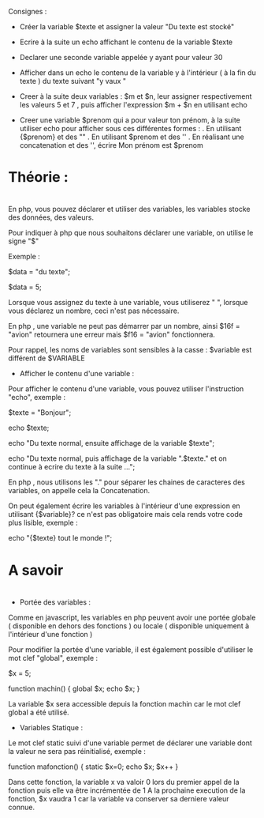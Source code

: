 Consignes :

- Créer la variable $texte et assigner la valeur "Du texte est stocké"

- Ecrire à la suite un echo affichant le contenu de la variable $texte

- Declarer une seconde variable appelée y ayant pour valeur 30

- Afficher dans un echo le contenu de la variable y à l'intérieur ( à la fin du texte ) du texte suivant "y vaux "

- Creer à la suite deux variables : $m et $n, leur assigner respectivement les valeurs 5 et 7 , puis afficher l'expression
$m + $n en utilisant echo

- Creer une variable $prenom qui a pour valeur ton prénom, à la suite utiliser echo pour afficher sous ces différentes formes :
. En utilisant {$prenom} et des ""
. En utilisant $prenom et des ''
. En réalisant une concatenation et des '', écrire Mon prénom est $prenom


#
# Théorie :
#

En php, vous pouvez déclarer et utiliser des variables, les variables stocke des données, des valeurs.

Pour indiquer à php que nous souhaitons déclarer une variable, on utilise le signe "$"

Exemple :

$data = "du texte";

$data = 5;

Lorsque vous assignez du texte à une variable, vous utiliserez " ", lorsque vous déclarez un nombre,
ceci n'est pas nécessaire.


En php , une variable ne peut pas démarrer par un nombre, ainsi $16f = "avion" retournera une erreur mais $f16 = "avion"
fonctionnera.

Pour rappel, les noms de variables sont sensibles à la casse : $variable est différent de $VARIABLE


- Afficher le contenu d'une variable :

 Pour afficher le contenu d'une variable, vous pouvez utiliser l'instruction "echo", exemple :

 $texte = "Bonjour";

 echo $texte;

 echo "Du texte normal, ensuite affichage de la variable $texte";

 echo "Du texte normal, puis affichage de la variable ".$texte." et on continue à ecrire du texte à la suite ...";


En php , nous utilisons les "." pour séparer les chaines de caracteres des variables, on appelle cela la Concatenation.


On peut également écrire les variables à l'intérieur d'une expression en utilisant {$variable}? ce n'est pas obligatoire mais cela rends votre code plus lisible, exemple :

echo "{$texte} tout le monde !";


#
# A savoir
#


- Portée des variables :

Comme en javascript, les variables en php peuvent avoir une portée globale ( disponible en dehors des fonctions ) ou locale
( disponible uniquement à l'intérieur d'une fonction )

Pour modifier la portée d'une variable, il est également possible d'utiliser le mot clef "global", exemple :

$x = 5;

function machin()
{
    global $x;
    echo $x;
}

La variable $x sera accessible depuis la fonction machin car le mot clef global a été utilisé.


- Variables Statique :

Le mot clef static suivi d'une variable permet de déclarer une variable dont la valeur ne sera pas réinitialisé, exemple :

function mafonction()
{
static $x=0;
echo $x;
$x++
}

Dans cette fonction, la variable x va valoir 0 lors du premier appel de la fonction puis elle va être incrémentée de 1
A la prochaine execution de la fonction, $x vaudra 1 car la variable va conserver sa derniere valeur connue.


